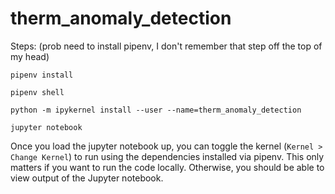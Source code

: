 # therm_anomaly_detection

Steps:
(prob need to install pipenv, I don't remember that step off the top of my head)

`pipenv install`

`pipenv shell`

`python -m ipykernel install --user --name=therm_anomaly_detection`

`jupyter notebook`

Once you load the jupyter notebook up, you can toggle the kernel (`Kernel > Change Kernel`) to run using the dependencies installed via pipenv. This only matters if you want to run the code locally. Otherwise, you should be able to view output of the Jupyter notebook.
